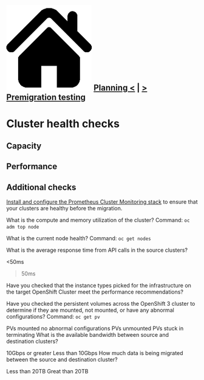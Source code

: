 [![Home](https://github.com/redhat-cop/openshift-migration-best-practices/raw/master/images/home.png)](./README.md) [Planning <](./planning.md) |  [> Premigration testing](./premigration-testing.md)
---
# Cluster health checks


## Capacity



## Performance

## Additional checks

[Install and configure the Prometheus Cluster Monitoring stack](https://docs.openshift.com/container-platform/4.5/monitoring/cluster_monitoring/configuring-the-monitoring-stack.html) to ensure that your clusters are healthy before the migration.

What is the compute and memory utilization of the cluster?
Command: `oc adm top node`






What is the current node health?
Command: `oc get nodes`






What is the average response time from API calls in the source clusters?

<50ms
>50ms


Have you checked that the instance types picked for the infrastructure on the target OpenShift Cluster meet the performance recommendations? 

Have you checked the persistent volumes across the OpenShift 3 cluster to determine if they are mounted, not mounted, or have any abnormal configurations?
Command: `oc get pv`

PVs mounted
no abnormal configurations
PVs unmounted
PVs stuck in terminating
What is the available bandwidth between source and destination clusters?

10Gbps or greater
Less than 10Gbps
How much data is being migrated between the source and destination cluster? 

Less than 20TB
Great than 20TB
